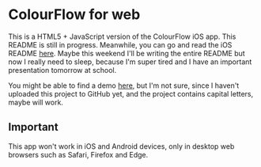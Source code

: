 # ColourFlow for web

This is a HTML5 + JavaScript version of the ColourFlow iOS app. This README is still in progress. Meanwhile, you can go and read the iOS README [here](https://github.com/ivan-avalos/ColourFlow-iOS). Maybe this weekend I'll be writing the entire README but now I really need to sleep, because I'm super tired and I have an important presentation tomorrow at school.

You might be able to find a demo [here](https://ivan-avalos.github.io/ColourFlow-web), but I'm not sure, since I haven't uploaded this project to GitHub yet, and the project contains capital letters, maybe will work.

## Important

This app won't work in iOS and Android devices, only in desktop web browsers such as Safari, Firefox and Edge.
